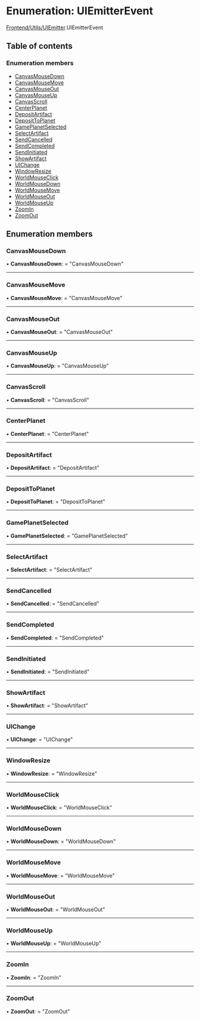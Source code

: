 # Enumeration: UIEmitterEvent

[Frontend/Utils/UIEmitter](../modules/frontend_utils_uiemitter.md).UIEmitterEvent

## Table of contents

### Enumeration members

- [CanvasMouseDown](frontend_utils_uiemitter.uiemitterevent.md#canvasmousedown)
- [CanvasMouseMove](frontend_utils_uiemitter.uiemitterevent.md#canvasmousemove)
- [CanvasMouseOut](frontend_utils_uiemitter.uiemitterevent.md#canvasmouseout)
- [CanvasMouseUp](frontend_utils_uiemitter.uiemitterevent.md#canvasmouseup)
- [CanvasScroll](frontend_utils_uiemitter.uiemitterevent.md#canvasscroll)
- [CenterPlanet](frontend_utils_uiemitter.uiemitterevent.md#centerplanet)
- [DepositArtifact](frontend_utils_uiemitter.uiemitterevent.md#depositartifact)
- [DepositToPlanet](frontend_utils_uiemitter.uiemitterevent.md#deposittoplanet)
- [GamePlanetSelected](frontend_utils_uiemitter.uiemitterevent.md#gameplanetselected)
- [SelectArtifact](frontend_utils_uiemitter.uiemitterevent.md#selectartifact)
- [SendCancelled](frontend_utils_uiemitter.uiemitterevent.md#sendcancelled)
- [SendCompleted](frontend_utils_uiemitter.uiemitterevent.md#sendcompleted)
- [SendInitiated](frontend_utils_uiemitter.uiemitterevent.md#sendinitiated)
- [ShowArtifact](frontend_utils_uiemitter.uiemitterevent.md#showartifact)
- [UIChange](frontend_utils_uiemitter.uiemitterevent.md#uichange)
- [WindowResize](frontend_utils_uiemitter.uiemitterevent.md#windowresize)
- [WorldMouseClick](frontend_utils_uiemitter.uiemitterevent.md#worldmouseclick)
- [WorldMouseDown](frontend_utils_uiemitter.uiemitterevent.md#worldmousedown)
- [WorldMouseMove](frontend_utils_uiemitter.uiemitterevent.md#worldmousemove)
- [WorldMouseOut](frontend_utils_uiemitter.uiemitterevent.md#worldmouseout)
- [WorldMouseUp](frontend_utils_uiemitter.uiemitterevent.md#worldmouseup)
- [ZoomIn](frontend_utils_uiemitter.uiemitterevent.md#zoomin)
- [ZoomOut](frontend_utils_uiemitter.uiemitterevent.md#zoomout)

## Enumeration members

### CanvasMouseDown

• **CanvasMouseDown**: = "CanvasMouseDown"

---

### CanvasMouseMove

• **CanvasMouseMove**: = "CanvasMouseMove"

---

### CanvasMouseOut

• **CanvasMouseOut**: = "CanvasMouseOut"

---

### CanvasMouseUp

• **CanvasMouseUp**: = "CanvasMouseUp"

---

### CanvasScroll

• **CanvasScroll**: = "CanvasScroll"

---

### CenterPlanet

• **CenterPlanet**: = "CenterPlanet"

---

### DepositArtifact

• **DepositArtifact**: = "DepositArtifact"

---

### DepositToPlanet

• **DepositToPlanet**: = "DepositToPlanet"

---

### GamePlanetSelected

• **GamePlanetSelected**: = "GamePlanetSelected"

---

### SelectArtifact

• **SelectArtifact**: = "SelectArtifact"

---

### SendCancelled

• **SendCancelled**: = "SendCancelled"

---

### SendCompleted

• **SendCompleted**: = "SendCompleted"

---

### SendInitiated

• **SendInitiated**: = "SendInitiated"

---

### ShowArtifact

• **ShowArtifact**: = "ShowArtifact"

---

### UIChange

• **UIChange**: = "UIChange"

---

### WindowResize

• **WindowResize**: = "WindowResize"

---

### WorldMouseClick

• **WorldMouseClick**: = "WorldMouseClick"

---

### WorldMouseDown

• **WorldMouseDown**: = "WorldMouseDown"

---

### WorldMouseMove

• **WorldMouseMove**: = "WorldMouseMove"

---

### WorldMouseOut

• **WorldMouseOut**: = "WorldMouseOut"

---

### WorldMouseUp

• **WorldMouseUp**: = "WorldMouseUp"

---

### ZoomIn

• **ZoomIn**: = "ZoomIn"

---

### ZoomOut

• **ZoomOut**: = "ZoomOut"
